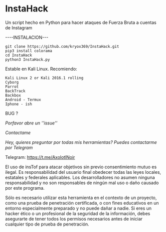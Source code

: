 # InstaHack
Un script hecho en Python para hacer ataques de Fuerza Bruta a cuentas de Instagram

----INSTALACION---

    git clone https://github.com/kryox369/InstaHack.git
    pip3 install colorama
    cd InstaHack
    python3 InstaHack.py

Estable en Kali Linux. Recomiendo:

    Kali Linux 2 or Kali 2016.1 rolling
    Cyborg
    Parrot
    BackTrack
    Backbox
    Android - Termux
    Iphone - ish

BUG ?


  *Porfavor abre un ''issue''*
  
  *Contactame*
  
  *Hey, quieres preguntar por todas mis herramientas? Puedes contactarme por Telegram*

  Telegram: https://t.me/AxolotlNoir

  El uso de insTof para atacar objetivos sin previo consentimiento mutuo es ilegal. Es responsabilidad del usuario final obedecer todas las leyes locales, estatales y federales aplicables. Los desarrolladores no asumen ninguna responsabilidad y no son responsables de ningún mal uso o daño causado por este programa.
  
  Sólo es necesario utilizar esta herramienta en el contexto de un proyecto, como una prueba de penetración certificada, o con fines educativos en un entorno especialmente preparado y no puede dañar a nadie. Si eres un hacker ético o un profesional de la seguridad de la información, debes asegurarte de tener todos los permisos necesarios antes de iniciar cualquier tipo de prueba de penetración.
  
